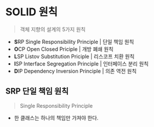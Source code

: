 # SOLID 원칙

> 객체 지향의 설계의 5가지 원칙

- **S**RP Single Responsibility Principle | 단일 책임 원칙
- **O**CP Open Closed Priciple | 개방 폐쇄 원칙
- **L**SP Listov Substitution Priciple | 리스코프 치환 원칙
- **I**SP Interface Segregation Principle | 인터페이스 분리 원칙
- **D**IP Dependency Inversion Principle | 의존 역전 원칙

## SRP 단일 책임 원칙

> Single Responsibility Principle

- 한 클래스는 하나의 책임만 가져야 한다.
